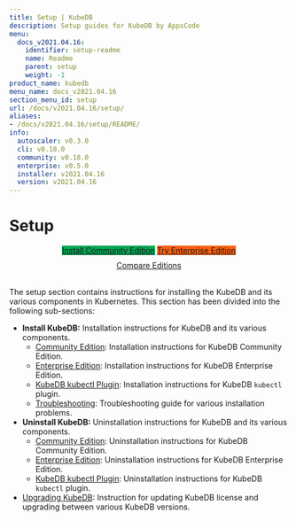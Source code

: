 ```yaml
---
title: Setup | KubeDB
description: Setup guides for KubeDB by AppsCode
menu:
  docs_v2021.04.16:
    identifier: setup-readme
    name: Readme
    parent: setup
    weight: -1
product_name: kubedb
menu_name: docs_v2021.04.16
section_menu_id: setup
url: /docs/v2021.04.16/setup/
aliases:
- /docs/v2021.04.16/setup/README/
info:
  autoscaler: v0.3.0
  cli: v0.18.0
  community: v0.18.0
  enterprise: v0.5.0
  installer: v2021.04.16
  version: v2021.04.16
---
```


# Setup

<div style="text-align: center;">
  <a class="button is-link is-medium is-active has-text-weight-normal" href="/docs/v2021.04.16/setup/install/community" style="background:#00A651; width: 18rem;">Install Community Edition</a>
  <a class="button is-info is-medium is-active has-text-weight-normal" href="/docs/v2021.04.16/setup/install/enterprise"  style="background:#FC6011; width: 18rem;">Try Enterprise Edition</a>
  <a style="margin-top: 10px; display: block;" href="/docs/v2021.04.16/overview/README">Compare Editions</a>
</div>
<br>

The setup section contains instructions for installing the KubeDB and its various components in Kubernetes. This section has been divided into the following sub-sections:

- **Install KubeDB:** Installation instructions for KubeDB and its various components.
  - [Community Edition](/docs/v2021.04.16/setup/install/community): Installation instructions for KubeDB Community Edition.
  - [Enterprise Edition](/docs/v2021.04.16/setup/install/enterprise): Installation instructions for KubeDB Enterprise Edition.
  - [KubeDB kubectl Plugin](/docs/v2021.04.16/setup/install/kubectl_plugin): Installation instructions for KubeDB `kubectl` plugin.
  - [Troubleshooting](/docs/v2021.04.16/setup/install/troubleshoting): Troubleshooting guide for various installation problems.
- **Uninstall KubeDB:** Uninstallation instructions for KubeDB and its various components.
  - [Community Edition](/docs/v2021.04.16/setup/uninstall/community): Uninstallation instructions for KubeDB Community Edition.
  - [Enterprise Edition](/docs/v2021.04.16/setup/uninstall/enterprise): Uninstallation instructions for KubeDB Enterprise Edition.
  - [KubeDB kubectl Plugin](/docs/v2021.04.16/setup/uninstall/kubectl_plugin): Uninstallation instructions for KubeDB `kubectl` plugin.
- [Upgrading KubeDB](/docs/v2021.04.16/setup/upgrade/): Instruction for updating KubeDB license and upgrading between various KubeDB versions.
